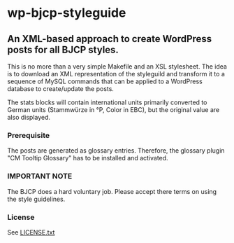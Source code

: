 # wp-bjcp-styleguide

## An XML-based approach to create WordPress posts for all BJCP styles.

This is no more than a very simple Makefile and an XSL stylesheet. The
idea is to download an XML representation of the styleguild and transform
it to a sequence of MySQL commands that can be applied to a WordPress
database to create/update the posts.

The stats blocks will contain international units primarily converted
to German units (Stammwürze in °P, Color in EBC), but the original
value are also displayed.

### Prerequisite

The posts are generated as glossary entries. Therefore, the glossary
plugin "CM Tooltip Glossary" has to be installed and activated.

### IMPORTANT NOTE

The BJCP does a hard voluntary job. Please accept there terms
on using the style guidelines. 

### License

See [LICENSE.txt][1]

[1]: LICENSE.txt


